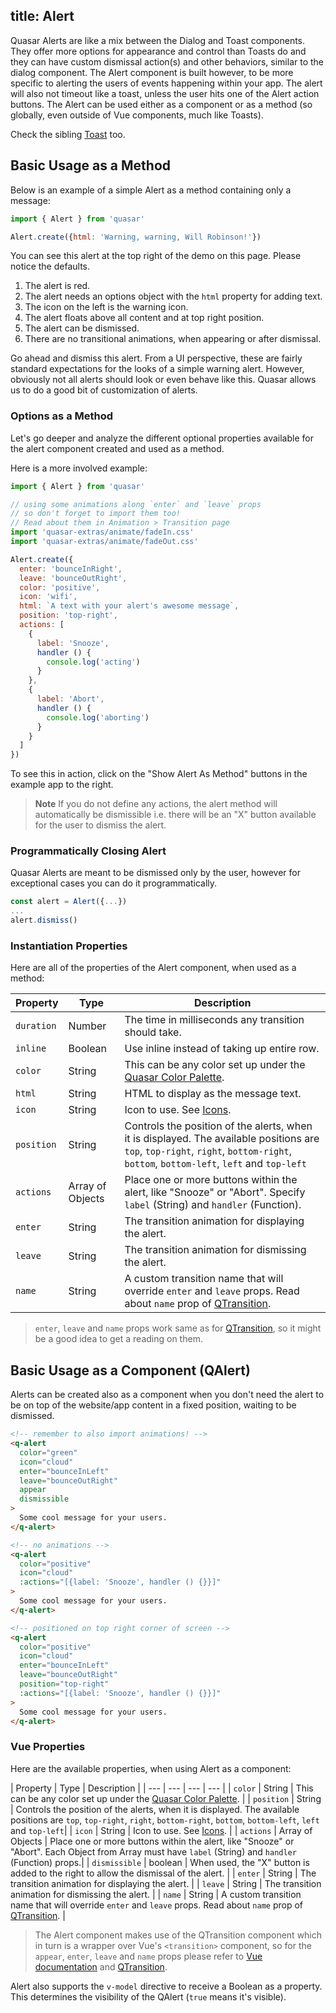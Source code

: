 title: Alert
---
Quasar Alerts are like a mix between the Dialog and Toast components. They offer more options for appearance and control than Toasts do and they can have custom dismissal action(s) and other behaviors, similar to the dialog component. The Alert component is built however, to be more specific to alerting the users of events happening within your app. The alert will also not timeout like a toast, unless the user hits one of the Alert action buttons. The Alert can be used either as a component or as a method (so globally, even outside of Vue components, much like Toasts).
<input type="hidden" data-fullpage-demo="popups/alert">

Check the sibling [Toast](/components/toast.html) too.

## Basic Usage as a Method
Below is an example of a simple Alert as a method containing only a message:

``` js
import { Alert } from 'quasar'

Alert.create({html: 'Warning, warning, Will Robinson!'})
```

You can see this alert at the top right of the demo on this page. Please notice the defaults.

1. The alert is red.
2. The alert needs an options object with the `html` property for adding text.
3. The icon on the left is the warning icon.
4. The alert floats above all content and at top right position.
5. The alert can be dismissed.
6. There are no transitional animations, when appearing or after dismissal.

Go ahead and dismiss this alert.
From a UI perspective, these are fairly standard expectations for the looks of a simple warning alert.
However, obviously not all alerts should look or even behave like this. Quasar allows us to do a good bit of customization of alerts.

### Options as a Method
Let's go deeper and analyze the different optional properties available for the alert component created and used as a method.

Here is a more involved example:

``` js
import { Alert } from 'quasar'

// using some animations along `enter` and `leave` props
// so don't forget to import them too!
// Read about them in Animation > Transition page
import 'quasar-extras/animate/fadeIn.css'
import 'quasar-extras/animate/fadeOut.css'

Alert.create({
  enter: 'bounceInRight',
  leave: 'bounceOutRight',
  color: 'positive',
  icon: 'wifi',
  html: `A text with your alert's awesome message`,
  position: 'top-right',
  actions: [
    {
      label: 'Snooze',
      handler () {
        console.log('acting')
      }
    },
    {
      label: 'Abort',
      handler () {
        console.log('aborting')
      }
    }
  ]
})
```
To see this in action, click on the "Show Alert As Method" buttons in the example app to the right.

> **Note**
> If you do not define any actions, the alert method will automatically be dismissible i.e. there will be an "X" button available for the user to dismiss the alert.

### Programmatically Closing Alert
Quasar Alerts are meant to be dismissed only by the user, however for exceptional cases you can do it programmatically.

```js
const alert = Alert({...})
...
alert.dismiss()
```

### Instantiation Properties
Here are all of the properties of the Alert component, when used as a method:

| Property | Type | Description |
| --- | --- | --- |
| `duration` | Number | The time in milliseconds any transition should take.|
| `inline` | Boolean | Use inline instead of taking up entire row. |
| `color` | String | This can be any color set up under the [Quasar Color Palette](/components/color-palette.html).  |
| `html` | String | HTML to display as the message text. |
| `icon` | String | Icon to use. See [Icons](/components/icons.html). |
| `position` | String | Controls the position of the alerts, when it is displayed. The available positions are `top`, `top-right`, `right`, `bottom-right`, `bottom`, `bottom-left`, `left` and `top-left`|
| `actions` | Array of Objects | Place one or more buttons within the alert, like "Snooze" or "Abort". Specify `label` (String) and `handler` (Function).|
| `enter` | String | The transition animation for displaying the alert. |
| `leave` | String | The transition animation for dismissing the alert. |
| `name` | String | A custom transition name that will override `enter` and `leave` props. Read about `name` prop of [QTransition](/components/transition.html).  |

> `enter`, `leave` and `name` props work same as for [QTransition](/components/transition.html), so it might be a good idea to get a reading on them.

## Basic Usage as a Component (QAlert)

Alerts can be created also as a component when you don't need the alert to be on top of the website/app content in a fixed position, waiting to be dismissed.

```html
<!-- remember to also import animations! -->
<q-alert
  color="green"
  icon="cloud"
  enter="bounceInLeft"
  leave="bounceOutRight"
  appear
  dismissible
>
  Some cool message for your users.
</q-alert>

<!-- no animations -->
<q-alert
  color="positive"
  icon="cloud"
  :actions="[{label: 'Snooze', handler () {}}]"
>
  Some cool message for your users.
</q-alert>

<!-- positioned on top right corner of screen -->
<q-alert
  color="positive"
  icon="cloud"
  enter="bounceInLeft"
  leave="bounceOutRight"
  position="top-right"
  :actions="[{label: 'Snooze', handler () {}}]"
>
  Some cool message for your users.
</q-alert>
```

### Vue Properties
Here are the available properties, when using Alert as a component:

| Property | Type | Description |
| --- | --- | --- | --- |
| `color` | String | This can be any color set up under the [Quasar Color Palette](/components/color-palette.html).  |
| `position` | String | Controls the position of the alerts, when it is displayed. The available positions are `top`, `top-right`, `right`, `bottom-right`, `bottom`, `bottom-left`, `left` and `top-left`|
| `icon` | String | Icon to use. See [Icons](/components/icons.html). |
| `actions` | Array of Objects | Place one or more buttons within the alert, like "Snooze" or "Abort". Each Object from Array must have `label` (String) and `handler` (Function) props.|
| `dismissible` | boolean | When used, the "X" button is added to the right to allow the dismissal of the alert. |
| `enter` | String | The transition animation for displaying the alert. |
| `leave` | String | The transition animation for dismissing the alert. |
| `name` | String | A custom transition name that will override `enter` and `leave` props. Read about `name` prop of [QTransition](/components/transition.html).  |

> The Alert component makes use of the QTransition component which in turn is a wrapper over Vue's `<transition>` component, so for the `appear`, `enter`, `leave` and `name` props please refer to [Vue documentation](https://vuejs.org/v2/guide/transitions.html) and [QTransition](/components/transition.html).

Alert also supports the `v-model` directive to receive a Boolean as a property. This determines the visibility of the QAlert (`true` means it's visible).

